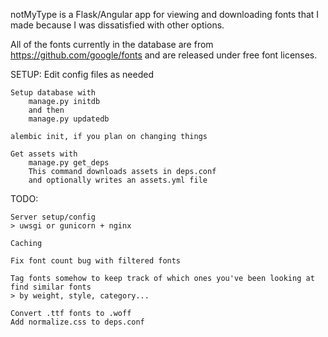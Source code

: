 notMyType is a Flask/Angular app for viewing and downloading fonts that
I made because I was dissatisfied with other options.

All of the fonts currently in the database are from 
    https://github.com/google/fonts
and are released under free font licenses.


SETUP:
    Edit config files as needed

    Setup database with 
        manage.py initdb 
        and then 
        manage.py updatedb

    alembic init, if you plan on changing things

    Get assets with
        manage.py get_deps
        This command downloads assets in deps.conf
        and optionally writes an assets.yml file


TODO:

    Server setup/config
    > uwsgi or gunicorn + nginx

    Caching

    Fix font count bug with filtered fonts

    Tag fonts somehow to keep track of which ones you've been looking at
    find similar fonts
    > by weight, style, category...

    Convert .ttf fonts to .woff
    Add normalize.css to deps.conf
